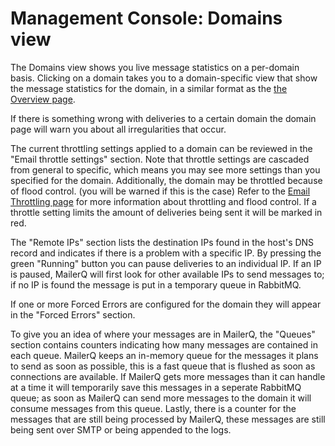 # Management Console: Domains view

The Domains view shows you live message statistics on a per-domain basis. 
Clicking on a domain takes you to a domain-specific view that show the message statistics
for the domain, in a similar format as the [the Overview page](mgmt-overview#filtering-the-graph).

If there is something wrong with deliveries to a certain domain the domain page will warn you about
all irregularities that occur. 

The current throttling settings applied to a domain can be reviewed in the "Email throttle settings"
section. Note that throttle settings are cascaded from general to specific, which means you may see
more settings than you specified for the domain. Additionally, the domain may be throttled because of flood control.
(you will be warned if this is the case)
Refer to the [Email Throttling page](mgmt-throttling) for more information about throttling and flood control.
If a throttle setting limits the amount of deliveries being sent it will be marked in red.

The "Remote IPs" section lists the destination IPs found in the host's DNS record and indicates if there is
a problem with a specific IP.
By pressing the green "Running" button you can pause deliveries to an individual IP. If an IP is paused, MailerQ
will first look for other available IPs to send messages to; if no IP is found the message is put in a temporary queue in RabbitMQ.

If one or more Forced Errors are configured for the domain they will appear in the "Forced Errors" section.

To give you an idea of where your messages are in MailerQ, the "Queues" section contains counters indicating how many messages are 
contained in each queue. MailerQ keeps an in-memory queue for the messages it plans to send as soon as possible, this is a fast
queue that is flushed as soon as connections are available. If MailerQ gets more messages than it can handle at a time it will
temporarily save this messages in a seperate RabbitMQ queue; as soon as MailerQ can send more messages to the domain it will
consume messages from this queue. Lastly, there is a counter for the messages that are still being processed by MailerQ,
these messages are still being sent over SMTP or being appended to the logs.
